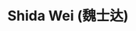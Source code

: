 ---
# Display name
title: $%ms_2021_30$ Shida Wei (魏士达)
home_page: https://weishida666.github.io/

# Is this the primary user of the site?
superuser: false

user_groups: ["Alumni"]

role: 

organizations:
- name:  2021 to 2024
- name:  School of Artificial Intelligence
- name:  毕业去向：中国商飞上海飞机设计研究院，上海

interests:


highlight_name: false
---